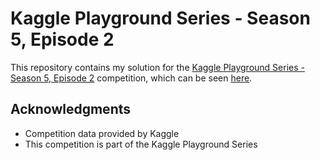 # Kaggle Playground Series - Season 5, Episode 2

This repository contains my solution for the [Kaggle Playground Series - Season 5, Episode 2](https://www.kaggle.com/competitions/playground-series-s5e2) competition, which can be seen [here](https://www.kaggle.com/code/christianvos/backpack-price-prediction-pytorch-nn).

## Acknowledgments

- Competition data provided by Kaggle
- This competition is part of the Kaggle Playground Series
